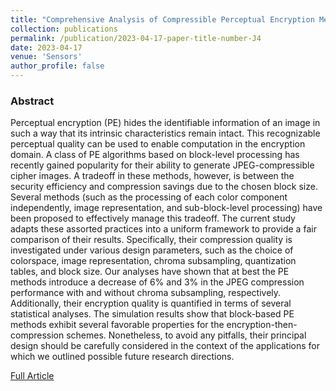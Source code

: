 ```yaml
---
title: "Comprehensive Analysis of Compressible Perceptual Encryption Methods—Compression and Encryption Perspectives"
collection: publications
permalink: /publication/2023-04-17-paper-title-number-J4
date: 2023-04-17
venue: 'Sensors'
author_profile: false
---
```

<h3>Abstract</h3>
<p>Perceptual encryption (PE) hides the identifiable information of an image in such a way that its intrinsic characteristics remain intact.
This recognizable perceptual quality can be used to enable computation in the encryption domain. A class of PE algorithms based 
on block-level processing has recently gained popularity for their ability to generate JPEG-compressible cipher images. 
A tradeoff in these methods, however, is between the security efficiency and compression savings due to the chosen block size. 
Several methods (such as the processing of each color component independently, image representation, and sub-block-level processing) 
have been proposed to effectively manage this tradeoff. The current study adapts these assorted practices into a uniform framework to 
provide a fair comparison of their results. Specifically, their compression quality is investigated under various design parameters, 
such as the choice of colorspace, image representation, chroma subsampling, quantization tables, and block size. Our analyses have 
shown that at best the PE methods introduce a decrease of 6% and 3% in the JPEG compression performance with and without chroma 
subsampling, respectively. Additionally, their encryption quality is quantified in terms of several statistical analyses. 
The simulation results show that block-based PE methods exhibit several favorable properties for the encryption-then-compression schemes. 
Nonetheless, to avoid any pitfalls, their principal design should be carefully considered in the context of the applications for 
which we outlined possible future research directions.</p>

[Full Article](https://www.mdpi.com/1424-8220/23/8/4057)